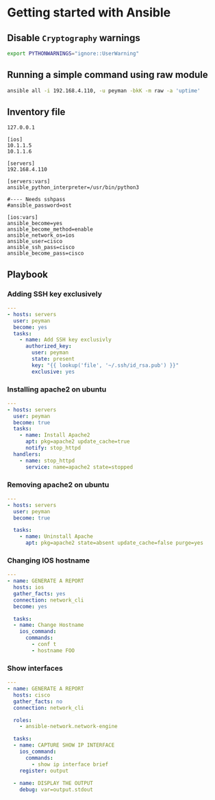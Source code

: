 # Getting started with Ansible

## Disable `Cryptography` warnings
```bash
export PYTHONWARNINGS="ignore::UserWarning"
```


## Running a simple command using raw module

```bash 
ansible all -i 192.168.4.110, -u peyman -bkK -m raw -a 'uptime'
```

## Inventory file

```
127.0.0.1

[ios]
10.1.1.5
10.1.1.6

[servers]
192.168.4.110

[servers:vars]
ansible_python_interpreter=/usr/bin/python3

#---- Needs sshpass
#ansible_password=ost

[ios:vars]
ansible_become=yes
ansible_become_method=enable
ansible_network_os=ios
ansible_user=cisco
ansible_ssh_pass=cisco
ansible_become_pass=cisco

```

## Playbook

### Adding SSH key exclusively
```yaml
---
- hosts: servers
  user: peyman
  become: yes
  tasks:
    - name: Add SSH key exclusivly
      authorized_key:
        user: peyman
        state: present
        key: "{{ lookup('file', '~/.ssh/id_rsa.pub') }}"
        exclusive: yes
```

### Installing apache2 on ubuntu

```yaml
---
- hosts: servers
  user: peyman
  become: true
  tasks:
    - name: Install Apache2
      apt: pkg=apache2 update_cache=true
      notify: stop_httpd
  handlers:
    - name: stop_httpd
      service: name=apache2 state=stopped

```

### Removing apache2 on ubuntu
```yaml
---
- hosts: servers
  user: peyman
  become: true

  tasks:
    - name: Uninstall Apache
      apt: pkg=apache2 state=absent update_cache=false purge=yes
```

### Changing IOS hostname
```yaml
---
- name: GENERATE A REPORT
  hosts: ios
  gather_facts: yes
  connection: network_cli
  become: yes

  tasks:
  - name: Change Hostname
    ios_command:
      commands:
        - conf t
        - hostname FOO
```

### Show interfaces
```yaml
---
- name: GENERATE A REPORT
  hosts: cisco
  gather_facts: no
  connection: network_cli

  roles:
    - ansible-network.network-engine

  tasks:
  - name: CAPTURE SHOW IP INTERFACE
    ios_command:
      commands:
        - show ip interface brief
    register: output
    
  - name: DISPLAY THE OUTPUT
    debug: var=output.stdout
```